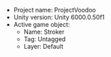 <!-- UNITY CODE ASSIST INSTRUCTIONS START -->
- Project name: ProjectVoodoo
- Unity version: Unity 6000.0.50f1
- Active game object:
  - Name: Stroker
  - Tag: Untagged
  - Layer: Default
<!-- UNITY CODE ASSIST INSTRUCTIONS END -->